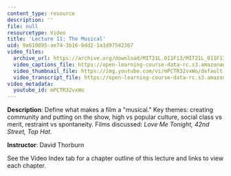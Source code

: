 ```yaml
---
content_type: resource
description: ''
file: null
resourcetype: Video
title: 'Lecture 11: The Musical'
uid: 9a610895-ae74-3b16-8dd2-1a1d97542367
video_files:
  archive_url: https://archive.org/download/MIT21L.011F13/MIT21L_011F13_L11_300k.mp4
  video_captions_file: https://open-learning-course-data-rc.s3.amazonaws.com/21l-011-the-film-experience-fall-2013/b2024739e58156308e59227051f53b80_mPCTR32vxWo.vtt
  video_thumbnail_file: https://img.youtube.com/vi/mPCTR32vxWo/default.jpg
  video_transcript_file: https://open-learning-course-data-rc.s3.amazonaws.com/21l-011-the-film-experience-fall-2013/69cdea4dcd1dafafae004d6b15fd9548_mPCTR32vxWo.pdf
video_metadata:
  youtube_id: mPCTR32vxWo
---
```


**Description**: Define what makes a film a "musical." Key themes: creating community and putting on the show, high vs popular culture, social class vs merit, restraint vs spontaneity. Films discussed: _Love Me Tonight, 42nd Street, Top Hat_.

**Instructor**: David Thorburn

See the Video Index tab for a chapter outline of this lecture and links to view each chapter.